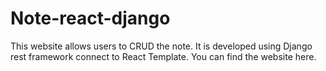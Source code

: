 # Note-react-django
This website allows users to CRUD the note. It is developed using Django rest framework connect to React Template. You can find the website here.
